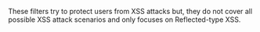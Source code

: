 These filters try to protect users from XSS attacks but, they do not cover all possible XSS attack scenarios and only focuses on Reflected-type XSS.